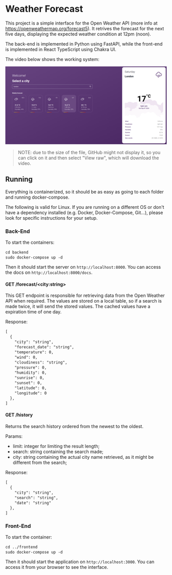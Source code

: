 # Weather Forecast

This project is a simple interface for the Open Weather API (more info at https://openweathermap.org/forecast5). It retrives the forecast for the next five days, displaying the expected weather condition at 12pm (noon).

The back-end is implemented in Python using FastAPI, while the front-end is implemented in React TypeScript using Chakra UI.

The video below shows the working system:

[![Video of the system in action](./media/linx-screenshot.png)](./media/linx-showcase.mp4)

>NOTE: due to the size of the file, GitHub might not display it, so you can click on it and then select "View raw", which will download the video.

## Running
Everything is containerized, so it should be as easy as going to each folder and running docker-compose.

The following is valid for Linux. If you are running on a different OS or don't have a dependency installed (e.g. Docker, Docker-Compose, Git...), please look for specific instructions for your setup.

### Back-End
To start the containers:
```
cd backend
sudo docker-compose up -d
```

Then it should start the server on ```http://localhost:8000```. You can access the docs on ```http://localhost:8000/docs```.

#### GET /forecast/\<city:string>
This GET endpoint is responsible for retrieving data from the Open Weather API when required. The values are stored on a local table, so if a search is made twice, it will send the stored values. The cached values have a expiration time of one day.

Response:
```
[
  {
    "city": "string",
    "forecast_date": "string",
    "temperature": 0,
    "wind": 0,
    "cloudiness": "string",
    "pressure": 0,
    "humidity": 0,
    "sunrise": 0,
    "sunset": 0,
    "latitude": 0,
    "longitude": 0
  },
]
```


#### GET /history
Returns the search history ordered from the newest to the oldest.

Params:
- limit: integer for limiting the result length;
- search: string containing the search made;
- city: string containing the actual city name retrieved, as it might be different from the search;

Response:
```
[
  {
    "city": "string",
    "search": "string",
    "date": "string"
  },
]
```

### Front-End
To start the container:
```
cd ../frontend
sudo docker-compose up -d
```

Then it should start the application on ```http://localhost:3000```. You can access it from your browser to see the interface.
